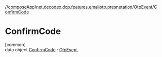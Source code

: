 //[composeApp](../../../../index.md)/[net.decodex.dcp.features.emailotp.presnetation](../../index.md)/[OtpEvent](../index.md)/[ConfirmCode](index.md)

# ConfirmCode

[common]\
data object [ConfirmCode](index.md) : [OtpEvent](../index.md)
